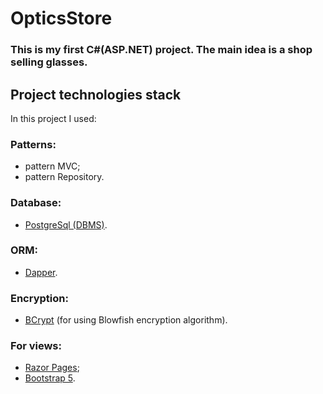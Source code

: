 # OpticsStore
### This is my first C#(ASP.NET) project. The main idea is a shop selling glasses.  

## Project technologies stack
In this project I used:
### Patterns:
 - pattern MVC;
 - pattern Repository.
### Database:
 - [PostgreSql (DBMS)](https://www.postgresql.org/).
### ORM:
 - [Dapper](https://www.nuget.org/packages/Dapper).
### Encryption:
 - [BCrypt](https://www.nuget.org/packages/BCrypt.Net-Next) (for using Blowfish encryption algorithm).
### For views:  
 - [Razor Pages](https://docs.microsoft.com/en-us/aspnet/core/razor-pages/?view=aspnetcore-6.0&tabs=visual-studio&viewFallbackFrom=aspnetcore-2.1);
 - [Bootstrap 5](https://getbootstrap.com/).
